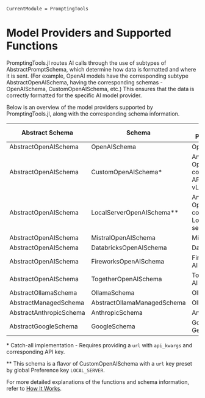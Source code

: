 ```@meta
CurrentModule = PromptingTools
```

# Model Providers and Supported Functions

PromptingTools.jl routes AI calls through the use of subtypes of AbstractPromptSchema, which determine how data is formatted and where it is sent. (For example, OpenAI models have the corresponding subtype AbstractOpenAISchema, having the corresponding schemas - OpenAISchema, CustomOpenAISchema, etc.) This ensures that the data is correctly formatted for the specific AI model provider. 

Below is an overview of the model providers supported by PromptingTools.jl, along with the corresponding schema information.

| Abstract Schema         | Schema                    | Model Provider                         | aigenerate | aiembed | aiclassify | aiextract | aiscan | aiimage |
|-------------------------|---------------------------|----------------------------------------|------------|---------|------------|-----------|--------|---------|
| AbstractOpenAISchema    | OpenAISchema              | OpenAI                                 | ✅         | ✅     | ✅         | ✅       | ✅     | ✅     |
| AbstractOpenAISchema    | CustomOpenAISchema*       | Any OpenAI-compatible API (eg, vLLM)*  | ✅         | ✅     | ❌         | ✅       | ✅     | ❌     |
| AbstractOpenAISchema    | LocalServerOpenAISchema** | Any OpenAI-compatible Local server**   | ✅         | ✅     | ❌         | ✅       | ✅     | ❌     |
| AbstractOpenAISchema    | MistralOpenAISchema       | Mistral AI                             | ✅         | ✅     | ❌         | ✅       | ✅     | ❌     |
| AbstractOpenAISchema    | DatabricksOpenAISchema    | Databricks                             | ✅         | ✅     | ❌         | ✅       | ✅     | ❌     |
| AbstractOpenAISchema    | FireworksOpenAISchema     | Fireworks AI                           | ✅         | ✅     | ❌         | ✅       | ✅     | ❌     |
| AbstractOpenAISchema    | TogetherOpenAISchema      | Together AI                            | ✅         | ✅     | ❌         | ✅       | ✅     | ❌     |
| AbstractOllamaSchema    | OllamaSchema              | Ollama                                 | ✅         | ✅     | ❌         | ❌       | ✅     | ❌     |
| AbstractManagedSchema   | AbstractOllamaManagedSchema | Ollama                               | ✅         | ✅     | ❌         | ❌       | ❌     | ❌     |
| AbstractAnthropicSchema | AnthropicSchema           | Anthropic                              | ✅         | ❌     | ❌         | ✅       | ❌     | ❌     |
| AbstractGoogleSchema    | GoogleSchema              | Google Gemini                          | ✅         | ❌     | ❌         | ❌       | ❌     | ❌     |


\* Catch-all implementation - Requires providing a `url` with `api_kwargs` and corresponding API key.

\*\* This schema is a flavor of CustomOpenAISchema with a `url` key preset by global Preference key `LOCAL_SERVER`.

For more detailed explanations of the functions and schema information, refer to [How It Works](https://siml.earth/PromptingTools.jl/dev/how_it_works#ai*-Functions-Overview).